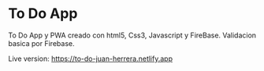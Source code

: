 # To Do App
To Do App y PWA creado con html5, Css3, Javascript y FireBase. Validacion basica por Firebase.


Live version: https://to-do-juan-herrera.netlify.app
